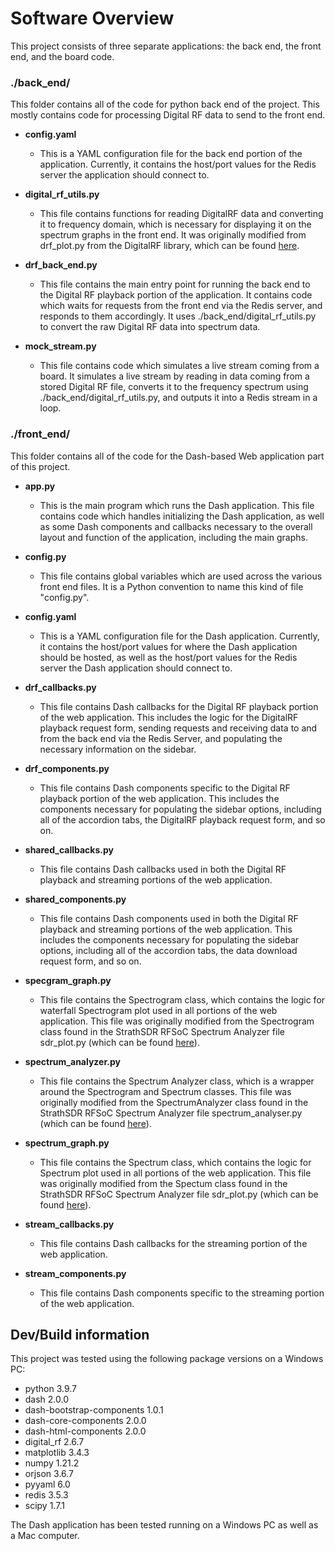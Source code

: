 # Software Overview

This project consists of three separate applications: the back end, the front end, and the board code. 

### ./back_end/

This folder contains all of the code for python back end of the project. This mostly contains code for processing Digital RF data to send to the front end. 

- **config.yaml**
	- This is a YAML configuration file for the back end portion of the application. Currently, it contains the host/port values for the Redis server the application should connect to. 

- **digital_rf_utils.py**
	- This file contains functions for reading DigitalRF data and converting it to frequency domain, which is necessary for displaying it on the spectrum graphs in the front end. It was originally modified from drf_plot.py from the DigitalRF library, which can be found [here](https://github.com/MITHaystack/digital_rf/blob/master/python/tools/drf_plot.py).


- **drf_back_end.py**
	- This file contains the main entry point for running the back end to the Digital RF playback portion of the application. It contains code which waits for requests from the front end via the Redis server, and responds to them accordingly. It uses ./back_end/digital_rf_utils.py to convert the raw Digital RF data into spectrum data. 


- **mock_stream.py**
	- This file contains code which simulates a live stream coming from a board. It simulates a live stream by reading in data coming from a stored Digital RF file, converts it to the frequency spectrum using ./back_end/digital_rf_utils.py, and outputs it into a Redis stream in a loop.


### ./front_end/

This folder contains all of the code for the Dash-based Web application part of this project.

- **app.py**
	- This is the main program which runs the Dash application. This file contains code which handles initializing the Dash application, as well as some Dash components and callbacks necessary to the overall layout and function of the application, including the main graphs.

- **config.py**
	- This file contains global variables which are used across the various front end files. It is a Python convention to name this kind of file "config.py". 

- **config.yaml**
	- This is a YAML configuration file for the Dash application. Currently, it contains the host/port values for where the Dash application should be hosted, as well as the host/port values for the Redis server the Dash application should connect to.

- **drf_callbacks.py**
	- This file contains Dash callbacks for the Digital RF playback portion of the web application. This includes the logic for the DigitalRF playback request form, sending requests and receiving data to and from the back end via the Redis Server, and populating the necessary information on the sidebar. 

- **drf_components.py**
	- This file contains Dash components specific to the Digital RF playback portion of the web application. This includes the components necessary for populating the sidebar options, including all of the accordion tabs, the DigitalRF playback request form, and so on.

- **shared_callbacks.py**
	- This file contains Dash callbacks used in both the Digital RF playback and streaming portions of the web application.

- **shared_components.py**
	- This file contains Dash components used in both the Digital RF playback and streaming portions of the web application. This includes the components necessary for populating the sidebar options, including all of the accordion tabs, the data download request form, and so on.

- **specgram_graph.py**
	- This file contains the Spectrogram class, which contains the logic for waterfall Spectrogram plot used in all portions of the web application. This file was originally modified from the Spectrogram class found in the StrathSDR RFSoC Spectrum Analyzer file sdr_plot.py (which can be found [here](https://github.com/strath-sdr/rfsoc_sam/blob/master/rfsoc_sam/sdr_plots.py)).

- **spectrum_analyzer.py**
	- This file contains the Spectrum Analyzer class, which is a wrapper around the Spectrogram and Spectrum classes. This file was originally modified from the SpectrumAnalyzer class found in the StrathSDR RFSoC Spectrum Analyzer file spectrum_analyser.py (which can be found [here](https://github.com/strath-sdr/rfsoc_sam/blob/master/rfsoc_sam/spectrum_analyser.py)).

- **spectrum_graph.py**
	- This file contains the Spectrum class, which contains the logic for Spectrum plot used in all portions of the web application. This file was originally modified from the Spectum class found in the StrathSDR RFSoC Spectrum Analyzer file sdr_plot.py (which can be found [here](https://github.com/strath-sdr/rfsoc_sam/blob/master/rfsoc_sam/sdr_plots.py)).

- **stream_callbacks.py**
	- This file contains Dash callbacks for the streaming portion of the web application.

- **stream_components.py**
	- This file contains Dash components specific to the streaming portion of the web application.


## Dev/Build information

This project was tested using the following package versions on a Windows PC:

- python                    3.9.7
- dash                      2.0.0      
- dash-bootstrap-components 1.0.1      
- dash-core-components      2.0.0      
- dash-html-components      2.0.0
- digital_rf                2.6.7
- matplotlib                3.4.3
- numpy                     1.21.2
- orjson                    3.6.7
- pyyaml                    6.0
- redis                     3.5.3
- scipy                     1.7.1

The Dash application has been tested running on a Windows PC as well as a Mac computer. 